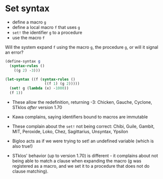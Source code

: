 # Set syntax

* define a macro `g`
* define a local macro `f` that uses `g`
* `set!` the identifier `g` to a procedure
* use the macro `f`

Will the system expand `f` using the macro `g`, the procedure
`g`, or will it signal an error?

```scheme
(define-syntax g
  (syntax-rules ()
    ((g 2) -3)))

(let-syntax ((f (syntax-rules ()
                  ((f 1) (g 2)))))
  (set! g (lambda (x) -1000))
  (f 1))
```

* These allow the redefinition, returning -3:
  Chicken, Gauche, Cyclone, STklos *after* version 1.70

* Kawa complains, saying identifiers bound to macros are immutable

* These complain about the `set!` not being correct:
  Chibi, Guile, Gambit, MIT, Peroxide, Loko, Chez, Sagittarius, Unsyntax, Ypsilon

* Bigloo acts as if we were trying to set! an undefined variable (which is also true!)

* STklos' behavior (up to version 1.70) is different - it complains about not being able to match a clause
when expanding the macro (g was registered as a macro, and we set it to a procedure
that does not do clause matching).
